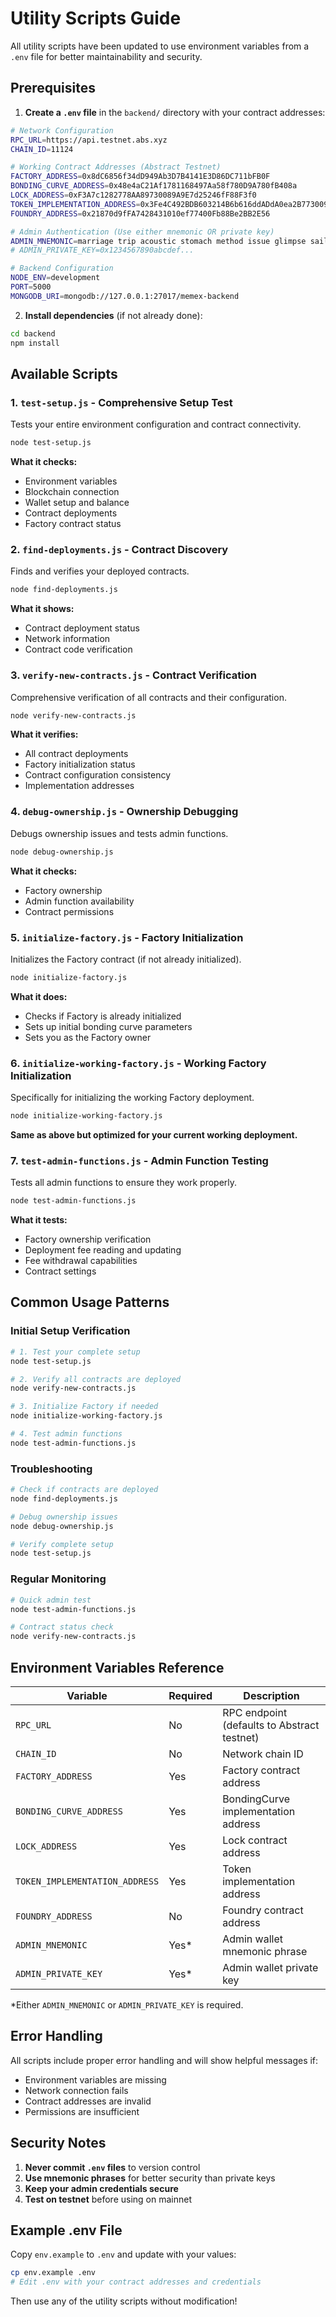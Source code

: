 # Utility Scripts Guide

All utility scripts have been updated to use environment variables from a `.env` file for better maintainability and security.

## Prerequisites

1. **Create a `.env` file** in the `backend/` directory with your contract addresses:

```bash
# Network Configuration
RPC_URL=https://api.testnet.abs.xyz
CHAIN_ID=11124

# Working Contract Addresses (Abstract Testnet)
FACTORY_ADDRESS=0x8dC6856f34dD949Ab3D7B4141E3D86DC711bFB0F
BONDING_CURVE_ADDRESS=0x48e4aC21Af1781168497Aa58f780D9A780fB408a
LOCK_ADDRESS=0xF3A7c1282778AA89730089A9E7d25246fF88F3f0
TOKEN_IMPLEMENTATION_ADDRESS=0x3Fe4C492BDB603214B6b616ddADdA0ea2B773009
FOUNDRY_ADDRESS=0x21870d9fFA7428431010ef77400Fb88Be2BB2E56

# Admin Authentication (Use either mnemonic OR private key)
ADMIN_MNEMONIC=marriage trip acoustic stomach method issue glimpse sail modify copper base clock
# ADMIN_PRIVATE_KEY=0x1234567890abcdef...

# Backend Configuration
NODE_ENV=development
PORT=5000
MONGODB_URI=mongodb://127.0.0.1:27017/memex-backend
```

2. **Install dependencies** (if not already done):
```bash
cd backend
npm install
```

## Available Scripts

### 1. `test-setup.js` - Comprehensive Setup Test
Tests your entire environment configuration and contract connectivity.

```bash
node test-setup.js
```

**What it checks:**
- Environment variables
- Blockchain connection
- Wallet setup and balance
- Contract deployments
- Factory contract status

### 2. `find-deployments.js` - Contract Discovery
Finds and verifies your deployed contracts.

```bash
node find-deployments.js
```

**What it shows:**
- Contract deployment status
- Network information
- Contract code verification

### 3. `verify-new-contracts.js` - Contract Verification
Comprehensive verification of all contracts and their configuration.

```bash
node verify-new-contracts.js
```

**What it verifies:**
- All contract deployments
- Factory initialization status
- Contract configuration consistency
- Implementation addresses

### 4. `debug-ownership.js` - Ownership Debugging
Debugs ownership issues and tests admin functions.

```bash
node debug-ownership.js
```

**What it checks:**
- Factory ownership
- Admin function availability
- Contract permissions

### 5. `initialize-factory.js` - Factory Initialization
Initializes the Factory contract (if not already initialized).

```bash
node initialize-factory.js
```

**What it does:**
- Checks if Factory is already initialized
- Sets up initial bonding curve parameters
- Sets you as the Factory owner

### 6. `initialize-working-factory.js` - Working Factory Initialization
Specifically for initializing the working Factory deployment.

```bash
node initialize-working-factory.js
```

**Same as above but optimized for your current working deployment.**

### 7. `test-admin-functions.js` - Admin Function Testing
Tests all admin functions to ensure they work properly.

```bash
node test-admin-functions.js
```

**What it tests:**
- Factory ownership verification
- Deployment fee reading and updating
- Fee withdrawal capabilities
- Contract settings

## Common Usage Patterns

### Initial Setup Verification
```bash
# 1. Test your complete setup
node test-setup.js

# 2. Verify all contracts are deployed
node verify-new-contracts.js

# 3. Initialize Factory if needed
node initialize-working-factory.js

# 4. Test admin functions
node test-admin-functions.js
```

### Troubleshooting
```bash
# Check if contracts are deployed
node find-deployments.js

# Debug ownership issues
node debug-ownership.js

# Verify complete setup
node test-setup.js
```

### Regular Monitoring
```bash
# Quick admin test
node test-admin-functions.js

# Contract status check
node verify-new-contracts.js
```

## Environment Variables Reference

| Variable | Required | Description |
|----------|----------|-------------|
| `RPC_URL` | No | RPC endpoint (defaults to Abstract testnet) |
| `CHAIN_ID` | No | Network chain ID |
| `FACTORY_ADDRESS` | Yes | Factory contract address |
| `BONDING_CURVE_ADDRESS` | Yes | BondingCurve implementation address |
| `LOCK_ADDRESS` | Yes | Lock contract address |
| `TOKEN_IMPLEMENTATION_ADDRESS` | Yes | Token implementation address |
| `FOUNDRY_ADDRESS` | No | Foundry contract address |
| `ADMIN_MNEMONIC` | Yes* | Admin wallet mnemonic phrase |
| `ADMIN_PRIVATE_KEY` | Yes* | Admin wallet private key |

*Either `ADMIN_MNEMONIC` or `ADMIN_PRIVATE_KEY` is required.

## Error Handling

All scripts include proper error handling and will show helpful messages if:
- Environment variables are missing
- Network connection fails
- Contract addresses are invalid
- Permissions are insufficient

## Security Notes

1. **Never commit `.env` files** to version control
2. **Use mnemonic phrases** for better security than private keys
3. **Keep your admin credentials secure**
4. **Test on testnet** before using on mainnet

## Example .env File

Copy `env.example` to `.env` and update with your values:

```bash
cp env.example .env
# Edit .env with your contract addresses and credentials
```

Then use any of the utility scripts without modification! 